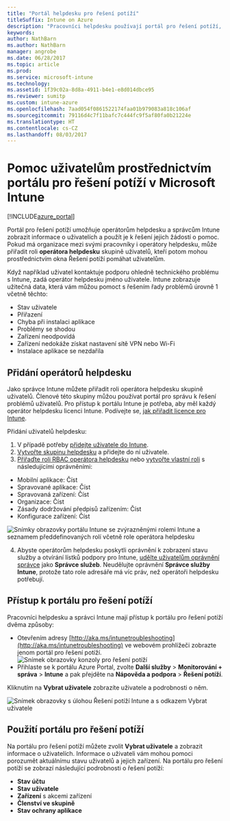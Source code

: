 ```yaml
---
title: "Portál helpdesku pro řešení potíží"
titleSuffix: Intune on Azure
description: "Pracovníci helpdesku používají portál pro řešení potíží, aby pomohli uživatelům s řešením technických problémů."
keywords: 
author: NathBarn
ms.author: NathBarn
manager: angrobe
ms.date: 06/28/2017
ms.topic: article
ms.prod: 
ms.service: microsoft-intune
ms.technology: 
ms.assetid: 1f39c02a-8d8a-4911-b4e1-e8d014dbce95
ms.reviewer: sumitp
ms.custom: intune-azure
ms.openlocfilehash: 7aad054f0861522174faa01b979083a818c106af
ms.sourcegitcommit: 79116d4c7f11bafc7c444fc9f5af80fa0b21224e
ms.translationtype: HT
ms.contentlocale: cs-CZ
ms.lasthandoff: 08/03/2017
---
```

# <a name="help-users-with-the-troubleshooting-portal-in-microsoft-intune"></a>Pomoc uživatelům prostřednictvím portálu pro řešení potíží v Microsoft Intune

[!INCLUDE[azure_portal](./includes/azure_portal.md)]

Portál pro řešení potíží umožňuje operátorům helpdesku a správcům Intune zobrazit informace o uživatelích a použít je k řešení jejich žádostí o pomoc. Pokud má organizace mezi svými pracovníky i operátory helpdesku, může přiřadit roli **operátora helpdesku** skupině uživatelů, kteří potom mohou prostřednictvím okna Řešení potíží pomáhat uživatelům.

Když například uživatel kontaktuje podporu ohledně technického problému s Intune, zadá operátor helpdesku jméno uživatele. Intune zobrazuje užitečná data, která vám můžou pomoct s řešením řady problémů úrovně 1 včetně těchto:
- Stav uživatele
- Přiřazení
- Chyba při instalaci aplikace
- Problémy se shodou
- Zařízení neodpovídá
-   Zařízení nedokáže získat nastavení sítě VPN nebo Wi-Fi
-   Instalace aplikace se nezdařila


## <a name="add-help-desk-operators"></a>Přidání operátorů helpdesku
Jako správce Intune můžete přiřadit roli operátora helpdesku skupině uživatelů. Členové této skupiny můžou používat portál pro správu k řešení problémů uživatelů. Pro přístup k portálu Intune je potřeba, aby měl každý operátor helpdesku licenci Intune. Podívejte se, [jak přiřadit licence pro Intune](licenses-assign.md).

Přidání uživatelů helpdesku:
1. V případě potřeby [přidejte uživatele do Intune](users-add.md).
2. [Vytvořte skupinu helpdesku](groups-add.md) a přidejte do ní uživatele.
3. [Přiřaďte roli RBAC operátora helpdesku](role-based-access-control.md#built-in-roles) nebo [vytvořte vlastní roli](role-based-access-control.md#custom-roles) s následujícími oprávněními:
  - Mobilní aplikace: Číst
  - Spravované aplikace: Číst
  - Spravovaná zařízení: Číst
  - Organizace: Číst
  - Zásady dodržování předpisů zařízením: Číst
  - Konfigurace zařízení: Číst

  ![Snímky obrazovky portálu Intune se zvýrazněnými rolemi Intune a seznamem předdefinovaných rolí včetně role operátora helpdesku](./media/help-desk-user-add.png)

4. Abyste operátorům helpdesku poskytli oprávnění k zobrazení stavu služby a otvírání lístků podpory pro Intune, [udělte uživatelům oprávnění správce](https://docs.microsoft.com/azure/active-directory/active-directory-users-assign-role-azure-portal) jako **Správce služeb**. Neudělujte oprávnění **Správce služby Intune**, protože tato role adresáře má víc práv, než operátoři helpdesku potřebují.

## <a name="access-the-troubleshooting-portal"></a>Přístup k portálu pro řešení potíží

Pracovníci helpdesku a správci Intune mají přístup k portálu pro řešení potíží dvěma způsoby:
- Otevřením adresy [http://aka.ms/intunetroubleshooting](http://aka.ms/intunetroubleshooting) ve webovém prohlížeči zobrazte jenom portál pro řešení potíží.
  ![Snímek obrazovky konzoly pro řešení potíží](./media/help-desk-console.png)
- Přihlaste se k portálu Azure Portal, zvolte **Další služby** > **Monitorování + správa** > **Intune** a pak přejděte na **Nápověda a podpora** > **Řešení potíží**.

Kliknutím na **Vybrat uživatele** zobrazíte uživatele a podrobnosti o něm.

![Snímek obrazovky s úlohou Řešení potíží Intune a s odkazem Vybrat uživatele](media/help-desk-user.png)

## <a name="use-the-troubleshooting-portal"></a>Použití portálu pro řešení potíží

Na portálu pro řešení potíží můžete zvolit **Vybrat uživatele** a zobrazit informace o uživatelích. Informace o uživateli vám mohou pomoci porozumět aktuálnímu stavu uživatelů a jejich zařízení. Na portálu pro řešení potíží se zobrazí následující podrobnosti o řešení potíží:
- **Stav účtu**
- **Stav uživatele**
- **Zařízení** s akcemi zařízení
- **Členství ve skupině**
- **Stav ochrany aplikace**
